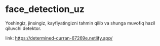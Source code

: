 # face_detection_uz
Yoshingiz, jinsingiz, kayfiyatingizni tahmin qilib va shunga muvofiq hazil qiluvchi detektor.

link: https://determined-curran-67269e.netlify.app/

